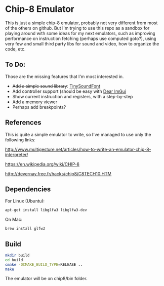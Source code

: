 # Chip-8 Emulator

This is just a simple chip-8 emulator, probably not very different from most of the others on github. But I'm trying to use this repo as a sandbox for playing around with some ideas for my next emulators, such as improving performance on instruction fetching (perhaps use computed goto?), using very few and small third party libs for sound and video, how to organize the code, etc.


## To Do:
Those are the missing features that I'm most interested in.

* ~~Add a simple sound library~~: [TinySoundFont](https://github.com/schellingb/TinySoundFont)
* Add controller support (should be easy with [Dear ImGui](https://github.com/ocornut/imgui)
* Show current instruction and registers, with a step-by-step
* Add a memory viewer
* Perhaps add breakpoints?


## References

This is quite a simple emulator to write, so I've managed to use only the following links:

<http://www.multigesture.net/articles/how-to-write-an-emulator-chip-8-interpreter/>

<https://en.wikipedia.org/wiki/CHIP-8>

<http://devernay.free.fr/hacks/chip8/C8TECH10.HTM>


## Dependencies

For Linux (Ubuntu):

```sh
apt-get install libglfw3 libglfw3-dev
```

On Mac:

```sh
brew install glfw3
```


## Build

```sh
mkdir build
cd build
cmake -DCMAKE_BUILD_TYPE=RELEASE ..
make
```

The emulator will be on chip8/bin folder.
